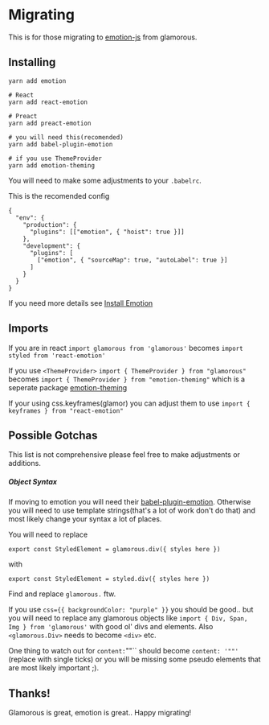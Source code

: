 # Migrating

This is for those migrating to [emotion-js](https://github.com/emotion-js/emotion) from glamorous.

## Installing

```
yarn add emotion

# React
yarn add react-emotion

# Preact
yarn add preact-emotion

# you will need this(recomended)
yarn add babel-plugin-emotion

# if you use ThemeProvider
yarn add emotion-theming
```

You will need to make some adjustments to your `.babelrc`.

This is the recomended config

```
{
  "env": {
    "production": {
      "plugins": [["emotion", { "hoist": true }]]
    },
    "development": {
      "plugins": [
        ["emotion", { "sourceMap": true, "autoLabel": true }]
      ]
    }
  }
}
```

If you need more details see [Install Emotion](https://emotion.sh/docs/install)

## Imports

If you are in react `import glamorous from 'glamorous'` becomes `import styled from 'react-emotion'`

If you use `<ThemeProvider>` `import { ThemeProvider } from "glamorous"` becomes `import { ThemeProvider } from "emotion-theming"` which is a seperate package [emotion-theming](https://github.com/emotion-js/emotion/tree/master/packages/emotion-theming)

If your using css.keyframes(glamor) you can adjust them to use `import { keyframes } from "react-emotion"`

## Possible Gotchas

This list is not comprehensive please feel free to make adjustments or additions.

##### Object Syntax

If moving to emotion you will need their [babel-plugin-emotion](https://github.com/emotion-js/emotion/tree/master/packages/babel-plugin-emotion). Otherwise you will need to use template strings(that's a lot of work don't do that) and most likely change your syntax a lot of places.

You will need to replace

`export const StyledElement = glamorous.div({ styles here })`

with

`export const StyledElement = styled.div({ styles here })`

Find and replace `glamorous.` ftw.

If you use `css={{ backgroundColor: "purple" }}` you should be good.. but you will need to replace any glamorous objects like `import { Div, Span, Img } from 'glamorous'` with good ol' divs and elements. Also `<glamorous.Div>` needs to become `<div>` etc.

One thing to watch out for `content:`""`` should become `content: '""'` (replace with single ticks) or you will be missing some pseudo elements that are most likely important ;).

## Thanks!

Glamorous is great, emotion is great.. Happy migrating!

